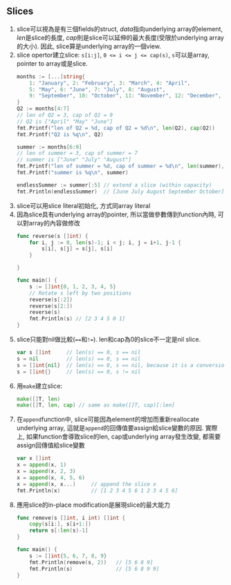 ## Slices
1. slice可以視為是有三個fields的struct, *data*指向underlying array的element,
   *len*是slice的長度, *cap*則是slice可以延伸的最大長度(受限於underlying array的大小).
   因此, slice算是underlying array的一個view.
2. slice opertor建立slice: `s[i:j]`, `0 <= i <= j <= cap(s)`, `s`可以是array, pointer to array或是slice.
    ```go
	months := [...]string{
		1: "January", 2: "February", 3: "March", 4: "April",
		5: "May", 6: "June", 7: "July", 8: "August",
		9: "September", 10: "October", 11: "November", 12: "December",
	}
	Q2 := months[4:7]
	// len of Q2 = 3, cap of Q2 = 9
	// Q2 is ["April" "May" "June"]
	fmt.Printf("len of Q2 = %d, cap of Q2 = %d\n", len(Q2), cap(Q2))
	fmt.Printf("Q2 is %q\n", Q2)

	summer := months[6:9]
	// len of summer = 3, cap of summer = 7
	// summer is ["June" "July" "August"]
	fmt.Printf("len of summer = %d, cap of summer = %d\n", len(summer), cap(summer))
	fmt.Printf("summer is %q\n", summer)

	endlessSummer := summer[:5] // extend a slice (within capacity)
	fmt.Println(endlessSummer)  // [June July August September October]
    ```
3. slice可以用slice literal初始化, 方式同array literal
4. 因為slice具有underlying array的pointer, 所以當做參數傳到function內時, 可以對array的內容做修改
    ```go
    func reverse(s []int) {
        for i, j := 0, len(s)-1; i < j; i, j = i+1, j-1 {
            s[i], s[j] = s[j], s[i]
        }

    }

    func main() {
        s := []int{0, 1, 2, 3, 4, 5}
        // Rotate s left by two positions
        reverse(s[:2])
        reverse(s[2:])
        reverse(s)
        fmt.Println(s) // [2 3 4 5 0 1]
    }
    ```
5. slice只能對nil做比較(`==`和`!=`). len和cap為0的slice不一定是nil slice.
    ```go
    var s []int     // len(s) == 0, s == nil
    s = nil         // len(s) == 0, s == nil
    s = []int{nil}  // len(s) == 0, s == nil, because it is a conversion
    s = []int{}     // len(s) == 0, s != nil
    ```
6. 用`make`建立slice:
    ```go
    make([]T, len)
    make([]T, len, cap) // same as make([]T, cap)[:len]
    ```
7. 在`append`function中, slice可能因為element的增加而重新reallocate underlying array,
   這就是`append`的回傳值要assign給slice變數的原因. 實際上, 如果function會導致slice的len,
   cap或underlying array發生改變, 都需要assign回傳值給slice變數
    ```go
	var x []int
	x = append(x, 1)
	x = append(x, 2, 3)
	x = append(x, 4, 5, 6)
	x = append(x, x...)     // append the slice x
	fmt.Println(x)          // [1 2 3 4 5 6 1 2 3 4 5 6]
    ```
8. 應用slice的in-place modification是展現slice的最大能力
    ```go
    func remove(s []int, i int) []int {
        copy(s[i:], s[i+1:])
        return s[:len(s)-1]
    }

    func main() {
        s := []int{5, 6, 7, 8, 9}
        fmt.Println(remove(s, 2))   // [5 6 8 9]
        fmt.Println(s)              // [5 6 8 9 9]
    }
    ```